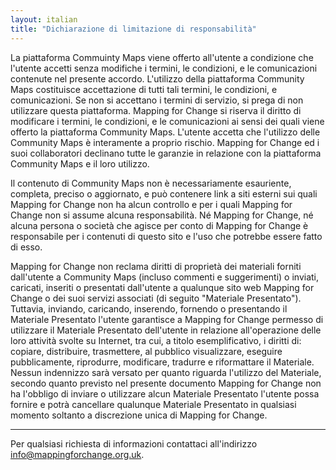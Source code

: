 ```yaml
---
layout: italian
title: "Dichiarazione di limitazione di responsabilità"
---
```


La piattaforma Commuinty Maps viene offerto all'utente a condizione che l'utente accetti senza modifiche i termini, le condizioni, e le comunicazioni contenute nel presente accordo. L'utilizzo della piattaforma Community Maps costituisce accettazione di tutti tali termini, le condizioni, e comunicazioni. Se non si accettano i termini di servizio, si prega di non utilizzare questa piattaforma. Mapping for Change si riserva il diritto di modificare i termini, le condizioni, e le comunicazioni ai sensi dei quali viene offerto la piattaforma Community Maps. L'utente accetta che l'utilizzo delle Community Maps è interamente a proprio rischio. Mapping for Change ed i suoi collaboratori declinano tutte le garanzie in relazione con la piattaforma Community Maps e il loro utilizzo.

Il contenuto di Community Maps non è necessariamente esauriente, completa, preciso o aggiornato, e può contenere link a siti esterni sui quali Mapping for Change non ha alcun controllo e per i quali Mapping for Change non si assume alcuna responsabilità. Né Mapping for Change, né alcuna persona o società che agisce per conto di Mapping for Change è responsabile per i contenuti di questo sito e l'uso che potrebbe essere fatto di esso.

Mapping for Change non reclama diritti di proprietà dei materiali forniti dall'utente a Community Maps (incluso commenti e suggerimenti) o inviati, caricati, inseriti o presentati dall'utente a qualunque sito web Mapping for Change o dei suoi servizi associati (di seguito "Materiale Presentato"). Tuttavia, inviando, caricando, inserendo, fornendo o presentando il Materiale Presentato l'utente garantisce a Mapping for Change permesso di utilizzare il Materiale Presentato dell'utente in relazione all'operazione delle loro attività svolte su Internet, tra cui, a titolo esemplificativo, i diritti di: copiare, distribuire, trasmettere, al pubblico visualizzare, eseguire pubblicamente, riprodurre, modificare, tradurre e riformattare il Materiale. Nessun indennizzo sarà versato per quanto riguarda l'utilizzo del Materiale, secondo quanto previsto nel presente documento Mapping for Change non ha l'obbligo di inviare o utilizzare alcun Materiale Presentato l'utente possa fornire e potrà cancellare qualunque Materiale Presentato in qualsiasi momento soltanto a discrezione unica di Mapping for Change.

---

Per qualsiasi richiesta di informazioni contattaci all'indirizzo [info@mappingforchange.org.uk](mailto:info@mappingforchange.org.uk).
